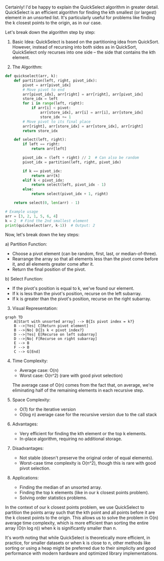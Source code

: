 Certainly! I'd be happy to explain the QuickSelect algorithm in greater detail. QuickSelect is an efficient algorithm for finding the kth smallest (or largest) element in an unsorted list. It's particularly useful for problems like finding the k closest points to the origin, as in our case.

Let's break down the algorithm step by step:

1. Basic Idea:
   QuickSelect is based on the partitioning idea from QuickSort. However, instead of recursing into both sides as in QuickSort, QuickSelect only recurses into one side – the side that contains the kth element.

2. The Algorithm:

```python
def quickselect(arr, k):
    def partition(left, right, pivot_idx):
        pivot = arr[pivot_idx]
        # Move pivot to end
        arr[pivot_idx], arr[right] = arr[right], arr[pivot_idx]
        store_idx = left
        for i in range(left, right):
            if arr[i] < pivot:
                arr[store_idx], arr[i] = arr[i], arr[store_idx]
                store_idx += 1
        # Move pivot to its final place
        arr[right], arr[store_idx] = arr[store_idx], arr[right]
        return store_idx

    def select(left, right):
        if left == right:
            return arr[left]

        pivot_idx = (left + right) // 2  # Can also be random
        pivot_idx = partition(left, right, pivot_idx)

        if k == pivot_idx:
            return arr[k]
        elif k < pivot_idx:
            return select(left, pivot_idx - 1)
        else:
            return select(pivot_idx + 1, right)

    return select(0, len(arr) - 1)

# Example usage
arr = [3, 2, 1, 5, 6, 4]
k = 2  # Find the 2nd smallest element
print(quickselect(arr, k-1))  # Output: 2

```

Now, let's break down the key steps:

a) Partition Function:

- Choose a pivot element (can be random, first, last, or median-of-three).
- Rearrange the array so that all elements less than the pivot come before it, and all elements greater come after it.
- Return the final position of the pivot.

b) Select Function:

- If the pivot's position is equal to k, we've found our element.
- If k is less than the pivot's position, recurse on the left subarray.
- If k is greater than the pivot's position, recurse on the right subarray.

3. Visual Representation:

```mermaid
graph TD
    A[Start with unsorted array] --> B{Is pivot index = k?}
    B -->|Yes| C[Return pivot element]
    B -->|No| D{Is k < pivot index?}
    D -->|Yes| E[Recurse on left subarray]
    D -->|No| F[Recurse on right subarray]
    E --> B
    F --> B
    C --> G[End]

```

4. Time Complexity:

   - Average case: O(n)
   - Worst case: O(n^2) (rare with good pivot selection)

   The average case of O(n) comes from the fact that, on average, we're eliminating half of the remaining elements in each recursive step.

5. Space Complexity:

   - O(1) for the iterative version
   - O(log n) average case for the recursive version due to the call stack

6. Advantages:

   - Very efficient for finding the kth element or the top k elements.
   - In-place algorithm, requiring no additional storage.

7. Disadvantages:

   - Not stable (doesn't preserve the original order of equal elements).
   - Worst-case time complexity is O(n^2), though this is rare with good pivot selection.

8. Applications:
   - Finding the median of an unsorted array.
   - Finding the top k elements (like in our k closest points problem).
   - Solving order statistics problems.

In the context of our k closest points problem, we use QuickSelect to partition the points array such that the kth point and all points before it are the k closest points to the origin. This allows us to solve the problem in O(n) average time complexity, which is more efficient than sorting the entire array (O(n log n)) when k is significantly smaller than n.

It's worth noting that while QuickSelect is theoretically more efficient, in practice, for smaller datasets or when k is close to n, other methods like sorting or using a heap might be preferred due to their simplicity and good performance with modern hardware and optimized library implementations.
